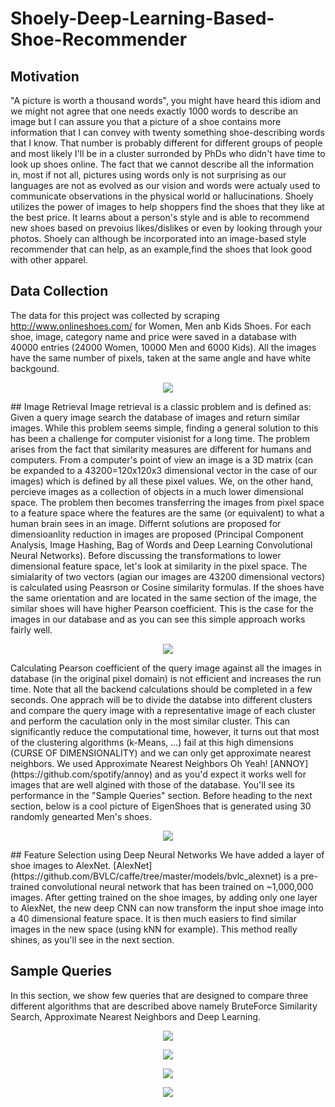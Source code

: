 # Shoely-Deep-Learning-Based-Shoe-Recommender
## Motivation
"A picture is worth a thousand words", you might have heard this idiom and we might not agree that one needs exactly 1000 words to describe an image but I can assure you that a picture of a shoe contains more information that I can convey with twenty something shoe-describing words that I know. That number is probably different for different groups of people and most likely I'll be in a cluster surronded by PhDs who didn't have time to look up shoes online. The fact that we cannot describe all the information in, most if not all, pictures using words only is not surprising as our languages are not as evolved as our vision and words were actualy used to communicate observations in the physical world or hallucinations.
Shoely utilizes the power of images to help shoppers find the shoes that they like at the best price. It learns about a person's style and is able to recommend new shoes based on prevoius likes/dislikes or even by looking through your photos. Shoely can although be incorporated into an image-based style recommender that can help, as an example,find the shoes that look good with other apparel. 
## Data Collection
The data for this project was collected by scraping http://www.onlineshoes.com/ for Women, Men anb Kids Shoes. For each shoe, image, category name and price were saved in a database with 40000 entries (24000 Women, 10000 Men and 6000 Kids). All the images have the same number of pixels, taken at the same angle and have white backgound. 
<p align="center">
  <img src="https://cloud.githubusercontent.com/assets/19718965/18694161/b1e4f280-7f5c-11e6-8687-20cfcb65eb4a.png">
</p>
## Image Retrieval
Image retrieval is a classic problem and is defined as: Given a query image search the database of images and return similar images. While this problem seems simple, finding a general solution to this has been a challenge for computer visionist for a long time. The problem arises from the fact that similarity measures are different for humans and computers. From a computer's point of view an image is a 3D matrix (can be expanded to a 43200=120x120x3 dimensional vector in the case of our images) which is defined by all these pixel values. We, on the other hand, percieve images as a collection of objects in a much lower dimensional space. The problem then becomes transferring the images from pixel space to a feature space where the features are the same (or equivalent) to what a human brain sees in an image. Differnt solutions are proposed for dimensioanlity reduction in images are proposed (Principal Component Analysis, Image Hashing, Bag of Words and Deep Learning Convolutional Neural Networks). 
Before discussing the transformations to lower dimensional feature space, let's look at similarity in the pixel space. The simialarity of two vectors (agian our images are 43200 dimensional vectors) is calculated using Peasrson or Cosine similarity formulas. If the shoes have the same orientation and are located in the same section of the image, the similar shoes will have higher Pearson coefficient. This is the case for the images in our database and as you can see this simple approach works fairly well.
<p align="center">
  <img src="https://cloud.githubusercontent.com/assets/19718965/18696515/97a03f9e-7f6e-11e6-9dbb-e5e1f17f20e4.png">
</p>
Calculating Pearson coefficient of the query image against all the images in database (in the original pixel domain) is not efficient and increases the run time. Note that all the backend calculations should be completed in a few seconds. One apprach will be to divide the databse into different clusters and compare the query image with a representative image of each cluster and perform the caculation only in the most similar cluster. This can significantly reduce the computational time, however, it turns out that most of the clustering algorithms (k-Means, ...) fail at this high dimensions (CURSE OF DIMENSIONALITY) and we can only get approximate nearest neighbors. We used Approximate Nearest Neighbors Oh Yeah! [ANNOY](https://github.com/spotify/annoy) and as you'd expect it works well for images that are well algined with those of the database. You'll see its performance in the "Sample Queries" section.
Before heading to the next section, below is a cool picture of EigenShoes that is generated using 30 randomly genearted Men's shoes.  
<p align="center">
  <img src="https://cloud.githubusercontent.com/assets/19718965/18697195/d5516a8e-7f73-11e6-8934-0f92f10c1253.png">
</p>
## Feature Selection using Deep Neural Networks
We have added a layer of shoe images to AlexNet. [AlexNet](https://github.com/BVLC/caffe/tree/master/models/bvlc_alexnet) is a pre-trained convolutional neural network that has been trained on ~1,000,000 images. After getting trained on the shoe images, by adding only one layer to AlexNet, the new deep CNN can now transform the input shoe image into a 40 dimensional feature space. It is then much easiers to find similar images in the new space (using kNN for example). This method really shines, as you'll see in the next section.  

## Sample Queries
In this section, we show few queries that are designed to compare three different algorithms that are described above namely BruteForce Similarity Search, Approximate Nearest Neighbors and Deep Learning. 
<p align="center">
  <img src="https://cloud.githubusercontent.com/assets/19718965/18697612/c0a57310-7f77-11e6-8091-5b4b3c87d11b.png">
</p>

<p align="center">
  <img src="https://cloud.githubusercontent.com/assets/19718965/18697621/d1c98960-7f77-11e6-917e-7c5375eead02.png">
</p>

<p align="center">
  <img src="https://cloud.githubusercontent.com/assets/19718965/18697627/e8e7ba18-7f77-11e6-87d0-d96f70fdf488.png">
</p>

<p align="center">
  <img src="https://cloud.githubusercontent.com/assets/19718965/18697628/eb7f63e8-7f77-11e6-8b73-7e1f27207df0.png">
</p>
